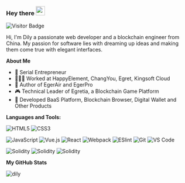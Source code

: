### Hey there <img src="https://media.giphy.com/media/hvRJCLFzcasrR4ia7z/giphy.gif" width="25px">

![Visitor Badge](https://visitor-badge.laobi.icu/badge?page_id=dily3825002)

Hi, I'm Dily a passionate web developer and a blockchain engineer from China. My passion for software lies with dreaming up ideas and making them come true with elegant interfaces. 

**About Me**

- 👔 Serial Entrepreneur
- 🧑🏻‍💻 Worked at HappyElement, ChangYou, Egret, Kingsoft Cloud
- 📝 Author of EgerAir and EgerPro
- 🎮 Technical Leader of Egretia, a Blockchain Game Platform
- 🚉 Developed BaaS Platform, Blockchain Browser, Digital Wallet and Other Products

**Languages and Tools:**  

![HTML5](https://img.shields.io/badge/-HTML5-%23E44D27?style=flat-square&logo=html5&logoColor=ffffff)
![CSS3](https://img.shields.io/badge/-CSS3-%231572B6?style=flat-square&logo=css3)

![JavaScript](https://img.shields.io/badge/-JavaScript-%23F7DF1C?style=flat-square&logo=javascript&logoColor=000000&labelColor=%23F7DF1C&color=%23FFCE5A)
![Vue.js](https://img.shields.io/badge/-Vue.js-%232c3e50?style=flat-square&logo=Vue.js)
![React](https://img.shields.io/badge/-React-%23282C34?style=flat-square&logo=react)
![Webpack](https://img.shields.io/badge/-Webpack-%232C3A42?style=flat-square&logo=webpack)
![ESlint](https://img.shields.io/badge/-ESLint-%234B32C3?style=flat-square&logo=eslint)
![Git](https://img.shields.io/badge/-Git-%23F05032?style=flat-square&logo=git&logoColor=%23ffffff)
![VS Code](https://img.shields.io/badge/-VSCode-%23007ACC?style=flat-square&logo=visual-studio-code)

![Solidity](https://img.shields.io/badge/-CSS3-%231572B6?style=flat-square&logo=solidity)
![Solidity](https://img.shields.io/badge/-CSS3-%231572B6?style=flat-square&logo=blockchain)
![Solidity](https://img.shields.io/badge/-CSS3-%231572B6?style=flat-square&logo=node)


**My GitHub Stats**
  
<p align="left"> <img src="https://github-readme-stats.vercel.app/api?username=dily3825002&&bg_color=30,e96443,904e95&title_color=fff&text_color=fff&&show_icons=true&icon_color=fff" alt="dily" />
